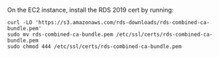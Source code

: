 On the EC2 instance, install the RDS 2019 cert by running:

```
curl -LO 'https://s3.amazonaws.com/rds-downloads/rds-combined-ca-bundle.pem'
sudo mv rds-combined-ca-bundle.pem /etc/ssl/certs/rds-combined-ca-bundle.pem
sudo chmod 444 /etc/ssl/certs/rds-combined-ca-bundle.pem
```
